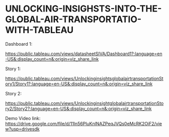 # UNLOCKING-INSIGHSTS-INTO-THE-GLOBAL-AIR-TRANSPORTATIO-WITH-TABLEAU

Dashboard 1:

https://public.tableau.com/views/datasheetSIVA/Dashboard1?:language=en-US&:display_count=n&:origin=viz_share_link

Story 1:

https://public.tableau.com/views/UnlockinginsightsglobalairtransportationStory1/Story1?:language=en-US&:display_count=n&:origin=viz_share_link 


Story 2:

https://public.tableau.com/views/UnlockinginsightglobalairtransportationStory2/Story2?:language=en-US&:display_count=n&:origin=viz_share_link


Demo Video link:
 https://drive.google.com/file/d/11ln56PluKnlNAZPeqJVQs0eMcRK2OiF2/view?usp=drivesdk
